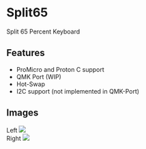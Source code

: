 # Split65
Split 65 Percent Keyboard

## Features
- ProMicro and Proton C support
- QMK Port (WIP)
- Hot-Swap
- I2C support (not implemented in QMK-Port)

## Images
Left ![](https://imgur.com/6TQmdJk)  
Right ![](https://imgur.com/u5480U5)  
